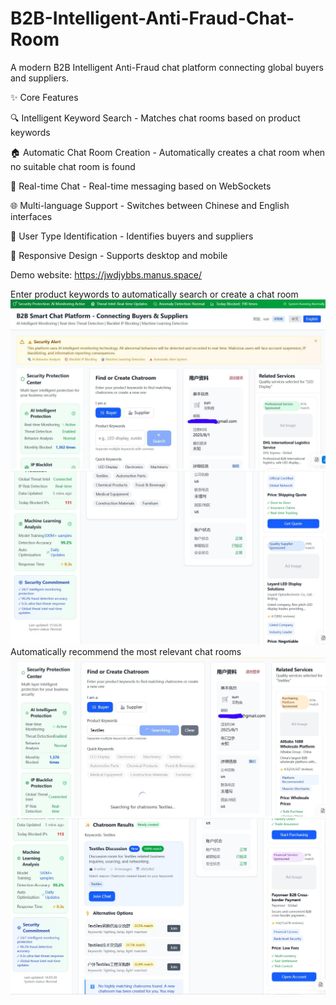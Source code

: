 # B2B-Intelligent-Anti-Fraud-Chat-Room
A modern B2B Intelligent Anti-Fraud chat platform connecting global buyers and suppliers.

✨ Core Features

🔍 Intelligent Keyword Search - Matches chat rooms based on product keywords

🏠 Automatic Chat Room Creation - Automatically creates a chat room when no suitable chat room is found

💬 Real-time Chat - Real-time messaging based on WebSockets

🌐 Multi-language Support - Switches between Chinese and English interfaces

👥 User Type Identification - Identifies buyers and suppliers

📱 Responsive Design - Supports desktop and mobile

Demo website: https://jwdjybbs.manus.space/

Enter product keywords to automatically search or create a chat room
![image](https://github.com/Goodweek/B2B-Intelligent-Anti-Fraud-Chat-Room/blob/master/B2B-Intelligent-Anti-Fraud-Chat-Room1.jpg)
![image](https://github.com/Goodweek/B2B-Intelligent-Anti-Fraud-Chat-Room/blob/master/B2B-Intelligent-Anti-Fraud-Chat-Room2.jpg)
Automatically recommend the most relevant chat rooms
![image](https://github.com/Goodweek/B2B-Intelligent-Anti-Fraud-Chat-Room/blob/master/B2B-Intelligent-Anti-Fraud-Chat-Room3.jpg)
![image](https://github.com/Goodweek/B2B-Intelligent-Anti-Fraud-Chat-Room/blob/master/B2B-Intelligent-Anti-Fraud-Chat-Room4.jpg)

